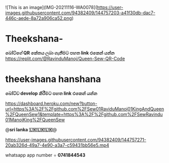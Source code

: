 



![This is an image](IMG-20211116-WA0078](https://user-images.githubusercontent.com/94382409/144757203-a41f30db-dac7-446c-aede-8a72a906ca52.png)



# Theekshana-
**බෝට්ගේ QR කේතය ලබා ගැනීමට පහත link එකෙන් යන්න** 
https://replit.com/@RavinduManoj/Queen-Sew-QR-Code
# theekshana hanshana
**බෝට්ව develop කිරීමට පහත link එකෙන් යන්න**

https://dashboard.heroku.com/new?button-url=https%3A%2F%2Fgithub.com%2FSew01RaviduManoj01KingAndQueen%2FQueenSew1&template=https%3A%2F%2Fgithub.com%2FSewRavindu01ManojKing%2FQueenSew

@**sri lanka 🇱🇰🇱🇰🇱🇰**@


https://user-images.githubusercontent.com/94382409/144757271-20ab326d-49a7-4e90-a3a7-c59431bb56e5.mp4

whatsapp app number ÷ **0741844543**
